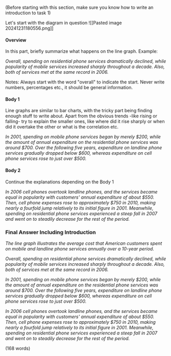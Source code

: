 (Before starting with this section, make sure you know how to write an introduction to task 1)

Let's start with the diagram in question
![[Pasted image 20241231180556.png]]
#### Overview
In this part, briefly summarize what happens on the line graph. Example:

*Overall, spending on residential phone services dramatically declined, while popularity of mobile services increased sharply throughout a decade. Also, both of services met at the same record in 2006.*

Notes: Always start with the word "overall" to indicate the start. Never write numbers, percentages etc., it should be general information.

#### Body 1 
Line graphs are similar to bar charts, with the tricky part being finding enough stuff to write about. Apart from the obvious trends -like rising or falling- try to explain the smaller ones, like where did it rise sharply or when did it overtake the other or what is the correlation etc.

*In 2001, spending on mobile phone services began by merely $200, while the amount of annual expenditure on the residential phone services was around $700. Over the following five years, expenditure on landline phone services gradually dropped below $600, whereas expenditure on cell phone services rose to just over $500.*
#### Body 2
Continue the explanations depending on the Body 1

*In 2006 cell phones overtook landline phones, and the services became equal in popularity with customers' annual expenditure of about $550. Then, cell phone expenses rose to approximately $750 in 2010, making nearly a fourfold jump relatively to its initial figure in 2001. Meanwhile, spending on residential phone services experienced a steep fall in 2007 and went on to steadily decrease for the rest of the period.*

### Final Answer Including Introduction

*The line graph illustrates the average cost that American customers spent on mobile and landline phone services annually over a 10-year period.*

*Overall, spending on residential phone services dramatically declined, while popularity of mobile services increased sharply throughout a decade. Also, both of services met at the same record in 2006.*

*In 2001, spending on mobile phone services began by merely $200, while the amount of annual expenditure on the residential phone services was around $700. Over the following five years, expenditure on landline phone services gradually dropped below $600, whereas expenditure on cell phone services rose to just over $500.*

*In 2006 cell phones overtook landline phones, and the services became equal in popularity with customers' annual expenditure of about $550. Then, cell phone expenses rose to approximately $750 in 2010, making nearly a fourfold jump relatively to its initial figure in 2001. Meanwhile, spending on residential phone services experienced a steep fall in 2007 and went on to steadily decrease for the rest of the period.*

(168 words)